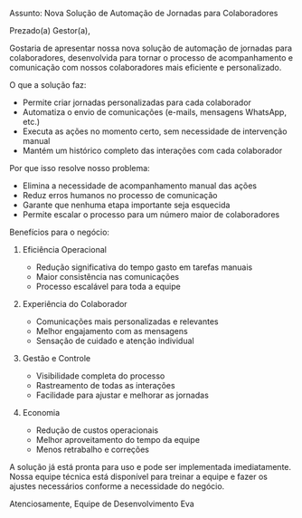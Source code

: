 Assunto: Nova Solução de Automação de Jornadas para Colaboradores

Prezado(a) Gestor(a),

Gostaria de apresentar nossa nova solução de automação de jornadas para colaboradores, desenvolvida para tornar o processo de acompanhamento e comunicação com nossos colaboradores mais eficiente e personalizado.

O que a solução faz:
- Permite criar jornadas personalizadas para cada colaborador
- Automatiza o envio de comunicações (e-mails, mensagens WhatsApp, etc.)
- Executa as ações no momento certo, sem necessidade de intervenção manual
- Mantém um histórico completo das interações com cada colaborador

Por que isso resolve nosso problema:
- Elimina a necessidade de acompanhamento manual das ações
- Reduz erros humanos no processo de comunicação
- Garante que nenhuma etapa importante seja esquecida
- Permite escalar o processo para um número maior de colaboradores

Benefícios para o negócio:
1. Eficiência Operacional
   - Redução significativa do tempo gasto em tarefas manuais
   - Maior consistência nas comunicações
   - Processo escalável para toda a equipe

2. Experiência do Colaborador
   - Comunicações mais personalizadas e relevantes
   - Melhor engajamento com as mensagens
   - Sensação de cuidado e atenção individual

3. Gestão e Controle
   - Visibilidade completa do processo
   - Rastreamento de todas as interações
   - Facilidade para ajustar e melhorar as jornadas

4. Economia
   - Redução de custos operacionais
   - Melhor aproveitamento do tempo da equipe
   - Menos retrabalho e correções

A solução já está pronta para uso e pode ser implementada imediatamente. Nossa equipe técnica está disponível para treinar a equipe e fazer os ajustes necessários conforme a necessidade do negócio.

Atenciosamente,
Equipe de Desenvolvimento Eva 